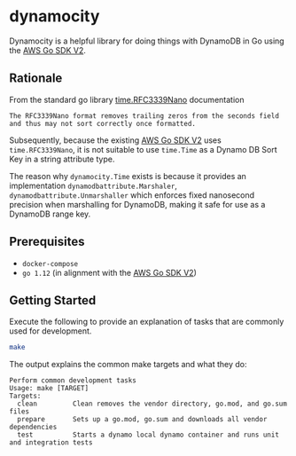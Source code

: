 # dynamocity

Dynamocity is a helpful library for doing things with DynamoDB in Go using the [AWS Go SDK V2](https://github.com/aws/aws-sdk-go-v2/).

## Rationale

From the standard go library [time.RFC3339Nano](https://golang.org/pkg/time/#pkg-constants) documentation

    The RFC3339Nano format removes trailing zeros from the seconds field and thus may not sort correctly once formatted.

Subsequently, because the existing [AWS Go SDK V2](https://github.com/aws/aws-sdk-go-v2/) uses `time.RFC3339Nano`, it is not suitable to use `time.Time` as a Dynamo DB Sort Key in a string attribute type.

The reason why `dynamocity.Time` exists is because it provides an implementation `dynamodbattribute.Marshaler`, `dynamodbattribute.Unmarshaller` which enforces fixed nanosecond precision when marshalling for DynamoDB, making it safe for use as a DynamoDB range key.


## Prerequisites
* `docker-compose`
* `go 1.12` (in alignment with the [AWS Go SDK V2](https://github.com/aws/aws-sdk-go-v2/))

## Getting Started
Execute the following to provide an explanation of tasks that are commonly used for development.

```bash
make
```

The output explains the common make targets and what they do:
```
Perform common development tasks
Usage: make [TARGET]
Targets:
  clean			Clean removes the vendor directory, go.mod, and go.sum files
  prepare		Sets up a go.mod, go.sum and downloads all vendor dependencies
  test			Starts a dynamo local dynamo container and runs unit and integration tests
```

